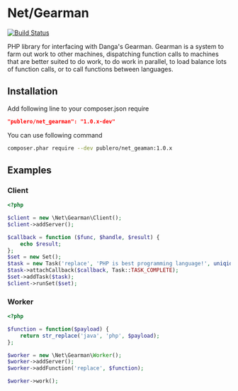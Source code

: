 Net/Gearman
===========

[![Build Status](https://secure.travis-ci.org/Publero/net_gearman.png?branch=master)](http://travis-ci.org/Publero/net_gearman)

PHP library for interfacing with Danga's Gearman. Gearman is a system to farm out work to other machines,
dispatching function calls to machines that are better suited to do work, to do work in parallel, to load
balance lots of function calls, or to call functions between languages. 

Installation
------------

Add following line to your composer.json require
``` json
"publero/net_gearman": "1.0.x-dev"
``` 

You can use following command
``` sh
composer.phar require --dev publero/net_geaman:1.0.x
```

Examples
--------

### Client

``` php
<?php

$client = new \Net\Gearman\Client();
$client->addServer();

$callback = function ($func, $handle, $result) {
    echo $result;
};
$set = new Set();
$task = new Task('replace', 'PHP is best programming language!', uniqid());
$task->attachCallback($callback, Task::TASK_COMPLETE);
$set->addTask($task);
$client->runSet($set);
```

### Worker

``` php
<?php

$function = function($payload) {
    return str_replace('java', 'php', $payload);
};

$worker = new \Net\Gearman\Worker();
$worker->addServer();
$worker->addFunction('replace', $function);

$worker->work();
```
